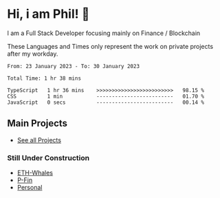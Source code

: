 # Hi, i am Phil! 👋
I am a Full Stack Developer focusing mainly on Finance / Blockchain

These Languages and Times only represent the work on private projects after my workday.
<!--START_SECTION:waka-->

```text
From: 23 January 2023 - To: 30 January 2023

Total Time: 1 hr 38 mins

TypeScript   1 hr 36 mins    >>>>>>>>>>>>>>>>>>>>>>>>>   98.15 %
CSS          1 min           -------------------------   01.70 %
JavaScript   0 secs          -------------------------   00.14 %
```

<!--END_SECTION:waka-->

## Main Projects
- [See all Projects](https://www.github.com/phil-schmidtke/projects)
### Still Under Construction
- [ETH-Whales](https://www.eth-whales.com)
- [P-Fin](https://www.p-fin.de)
- [Personal](https://www.phil-schmidtke.de)
